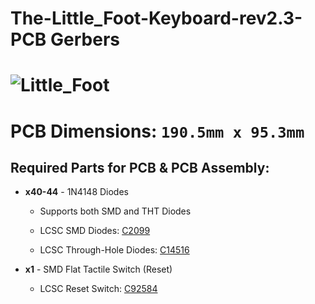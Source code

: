 # The-Little_Foot-Keyboard-rev2.3-PCB Gerbers

![Little_Foot](https://i.imgur.com/GC1st7U.png)
===

**PCB Dimensions:** `190.5mm x 95.3mm`
===

## Required Parts for PCB & PCB Assembly:

+ **x40-44** - 1N4148 Diodes
  - Supports both SMD and THT Diodes
  
   - LCSC SMD Diodes: [C2099](https://lcsc.com/product-detail/Switching-Diode_Changjiang-Electronics-Tech-CJ-1N4148W_C2099.html)

   - LCSC Through-Hole Diodes: [C14516](https://lcsc.com/product-detail/Switching-Diode_1N4148_C14516.html)


+ **x1** - SMD Flat Tactile Switch (Reset)

   - LCSC Reset Switch: [C92584](https://lcsc.com/product-detail/Tactile-Switches_Korean-Hroparts-Elec-K2-1187SQ-A4SW-06_C92584.html)
